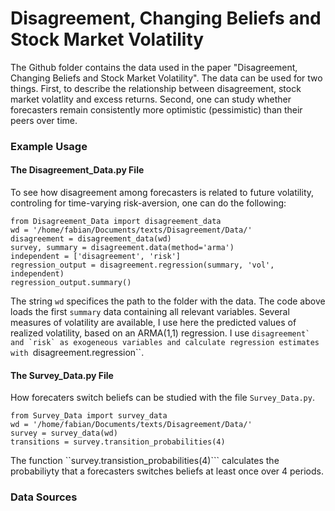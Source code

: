 # Disagreement, Changing Beliefs and Stock Market Volatility

The Github folder contains the data used in the paper "Disagreement, Changing
Beliefs and Stock Market Volatility". The data can be used for two things.
First, to describe the relationship between disagreement, stock market
volatlity and excess returns. Second, one can study whether forecasters remain
consistently more optimistic (pessimistic) than their peers over time.

### Example Usage

#### The Disagreement_Data.py File
To see how disagreement among forecasters is related to future volatility,
controling for time-varying risk-aversion, one can do the following:

```
from Disagreement_Data import disagreement_data
wd = '/home/fabian/Documents/texts/Disagreement/Data/'
disagreement = disagreement_data(wd)
survey, summary = disagreement.data(method='arma')
independent = ['disagreement', 'risk']
regression_output = disagreement.regression(summary, 'vol', independent)
regression_output.summary()
```
The string ``wd`` specifices the path to the folder with the data.  The code
above loads the first ``summary`` data containing all relevant variables.
Several measures of volatility are available, I use here the predicted values
of realized volatility, based on an ARMA(1,1) regression. I use ``disagreement`
and `risk` as exogeneous variables and calculate regression estimates with
``disagreement.regression``.

#### The Survey_Data.py File
How forecaters switch beliefs can be studied with the file ``Survey_Data.py``.

```
from Survey_Data import survey_data
wd = '/home/fabian/Documents/texts/Disagreement/Data/'
survey = survey_data(wd)
transitions = survey.transition_probabilities(4)
```
The function ``survey.transistion_probabilities(4)``` calculates the
probabiliyty that a forecasters switches beliefs at least once over 4 periods.

### Data Sources
